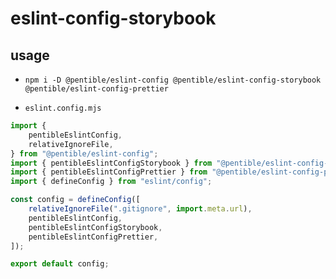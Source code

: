 # eslint-config-storybook

## usage

- `npm i -D @pentible/eslint-config @pentible/eslint-config-storybook @pentible/eslint-config-prettier`

- `eslint.config.mjs`

```js
import {
    pentibleEslintConfig,
    relativeIgnoreFile,
} from "@pentible/eslint-config";
import { pentibleEslintConfigStorybook } from "@pentible/eslint-config-storybook";
import { pentibleEslintConfigPrettier } from "@pentible/eslint-config-prettier";
import { defineConfig } from "eslint/config";

const config = defineConfig([
    relativeIgnoreFile(".gitignore", import.meta.url),
    pentibleEslintConfig,
    pentibleEslintConfigStorybook,
    pentibleEslintConfigPrettier,
]);

export default config;
```

